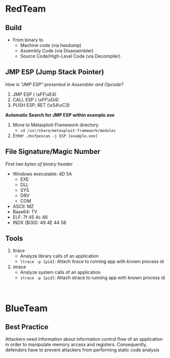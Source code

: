 # RedTeam

## Build

- From binary to
    - Machine code (via hexdump)
    - Assembly Code (via Disassembler)
    - Source Code/High-Level Code (via Decompiler)

## JMP ESP (Jump Stack Pointer)

*How is "JMP ESP" presented in Assembler and Opcode?*

1. JMP ESP ( \xFF\xE4)
2. CALL ESP ( \xFF\xD4)
3. PUSH ESP; RET (\x54\xC3)

**Automatic Search for JMP ESP within example.exe**

1. Move to Metasploit-Framework directory
    - `cd /usr/share/metasploit-framework/modules`
2. Enter `./msfpescan -j ESP [example.exe]`

## File Signature/Magic Number

*First two bytes of binary header*

- Windows executable: 4D 5A
    - EXE
    - DLL
    - SYS
    - DRV
    - COM 
- ASCII:  MZ
- Base64: TV
- ELF: 7f 45 4c 46
- INDX ($I30): 49 4E 44 58

## Tools

1. ltrace
    - Analyze library calls of an application
    - `ltrace -p [pid]`: Attach ltrace to running app with known process id
2. strace
    - Analyze system calls of an application
    - `strace -p [pid]`: Attach strace to running app with known process id


<br />

# BlueTeam

## Best Practice
Attackers need information about information control flow of an application in order to manipulate memory access and registers. Consequently, defenders have to prevent attackers from performing static code analysis
